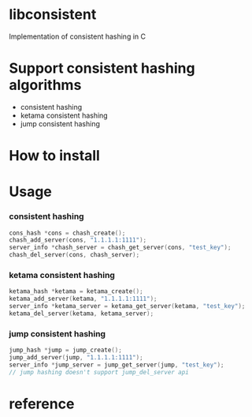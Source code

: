 # libconsistent
Implementation of consistent hashing in C

# Support consistent hashing algorithms
- consistent hashing
- ketama consistent hashing
- jump consistent hashing

# How to install

# Usage
### consistent hashing
```c
cons_hash *cons = chash_create();
chash_add_server(cons, "1.1.1.1:1111");
server_info *chash_server = chash_get_server(cons, "test_key");
chash_del_server(cons, chash_server);
```
### ketama consistent hashing
```c
ketama_hash *ketama = ketama_create();
ketama_add_server(ketama, "1.1.1.1:1111");
server_info *ketama_server = ketama_get_server(ketama, "test_key");
ketama_del_server(ketama, ketama_server);

```
### jump consistent hashing
```c
jump_hash *jump = jump_create();
jump_add_server(jump, "1.1.1.1:1111");
server_info *jump_server = jump_get_server(jump, "test_key");
// jump hashing doesn't support jump_del_server api
```
# reference
